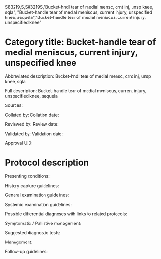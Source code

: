 S83219,S,S83219S,"Bucket-hndl tear of medial mensc, crnt inj, unsp knee, sqla", "Bucket-handle tear of medial meniscus, current injury, unspecified knee, sequela","Bucket-handle tear of medial meniscus, current injury, unspecified knee"
# Category title: Bucket-handle tear of medial meniscus, current injury, unspecified knee

Abbreviated description: Bucket-hndl tear of medial mensc, crnt inj, unsp knee, sqla

Full description: Bucket-handle tear of medial meniscus, current injury, unspecified knee, sequela

Sources:

Collated by:
Collation date:

Reviewed by:
Review date:

Validated by:
Validation date:

Approval UID:

# Protocol description

Presenting conditions:

History capture guidelines:

General examination guidelines:

Systemic examination guidelines:

Possible differential diagnoses with links to related protocols:

Symptomatic / Palliative management:

Suggested diagnostic tests:

Management:

Follow-up guidelines:
